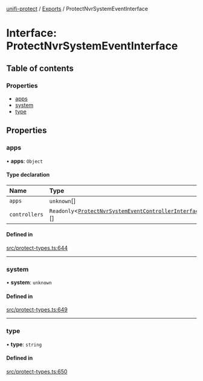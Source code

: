 [unifi-protect](../README.md) / [Exports](../modules.md) / ProtectNvrSystemEventInterface

# Interface: ProtectNvrSystemEventInterface

## Table of contents

### Properties

- [apps](ProtectNvrSystemEventInterface.md#apps)
- [system](ProtectNvrSystemEventInterface.md#system)
- [type](ProtectNvrSystemEventInterface.md#type)

## Properties

### apps

• **apps**: `Object`

#### Type declaration

| Name | Type |
| :------ | :------ |
| `apps` | `unknown`[] |
| `controllers` | `Readonly`\<[`ProtectNvrSystemEventControllerInterface`](ProtectNvrSystemEventControllerInterface.md)\>[] |

#### Defined in

[src/protect-types.ts:644](https://github.com/hjdhjd/unifi-protect/blob/12bffbb/src/protect-types.ts#L644)

___

### system

• **system**: `unknown`

#### Defined in

[src/protect-types.ts:649](https://github.com/hjdhjd/unifi-protect/blob/12bffbb/src/protect-types.ts#L649)

___

### type

• **type**: `string`

#### Defined in

[src/protect-types.ts:650](https://github.com/hjdhjd/unifi-protect/blob/12bffbb/src/protect-types.ts#L650)
